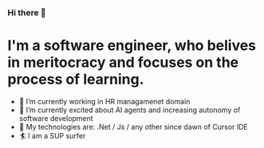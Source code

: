### Hi there 👋

# I'm a software engineer, who belives in meritocracy and focuses on the process of learning.

- 🔭 I’m currently working in HR managamenet domain
- 🌱 I’m currently excited about AI agents and increasing autonomy of software development
- 💬 My technologies are: .Net / Js / any other since dawn of Cursor IDE
- 🏄 I am a SUP surfer

<!--
**Korfu/Korfu** is a ✨ _special_ ✨ repository because its `README.md` (this file) appears on your GitHub profile.

Here are some ideas to get you started:

- 🔭 I’m currently working on ...
- 🌱 I’m currently learning ...
- 👯 I’m looking to collaborate on ...
- 🤔 I’m looking for help with ...
- 💬 Ask me about ...
- 📫 How to reach me: ...
- 😄 Pronouns: ...
- ⚡ Fun fact: ...
-->
